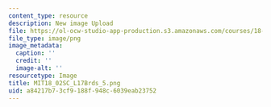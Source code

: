 ```yaml
---
content_type: resource
description: New image Upload
file: https://ol-ocw-studio-app-production.s3.amazonaws.com/courses/18-02sc-multivariable-calculus-fall-2010/a84217b73cf9188f948c6039eab23752_MIT18_02SC_L17Brds_5.png
file_type: image/png
image_metadata:
  caption: ''
  credit: ''
  image-alt: ''
resourcetype: Image
title: MIT18_02SC_L17Brds_5.png
uid: a84217b7-3cf9-188f-948c-6039eab23752
---
```

